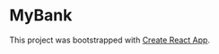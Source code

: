 # MyBank

This project was bootstrapped with [Create React App](https://github.com/facebook/create-react-app).
